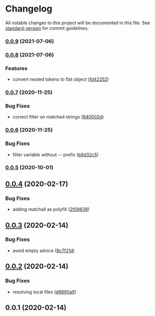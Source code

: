 # Changelog

All notable changes to this project will be documented in this file. See [standard-version](https://github.com/conventional-changelog/standard-version) for commit guidelines.

### [0.0.9](https://github.com/LasaleFamine/stylelint-design-tokens-plugin/compare/v0.0.8...v0.0.9) (2021-07-06)

### [0.0.8](https://github.com/LasaleFamine/stylelint-design-tokens-plugin/compare/v0.0.7...v0.0.8) (2021-07-06)


### Features

* convert nested tokens to flat object ([fd42252](https://github.com/LasaleFamine/stylelint-design-tokens-plugin/commit/fd422523f43eb76089d861da8fa36dca87fc679c))

### [0.0.7](https://github.com/LasaleFamine/stylelint-design-tokens-plugin/compare/v0.0.6...v0.0.7) (2020-11-25)


### Bug Fixes

* correct filter on matched strings ([840002d](https://github.com/LasaleFamine/stylelint-design-tokens-plugin/commit/840002d4b7f17f043c4d392beeab795c2e34a277))

### [0.0.6](https://github.com/LasaleFamine/stylelint-design-tokens-plugin/compare/v0.0.5...v0.0.6) (2020-11-25)


### Bug Fixes

* filter variable without -- prefix ([b8d32c5](https://github.com/LasaleFamine/stylelint-design-tokens-plugin/commit/b8d32c5ffc2be65b1cb4357f76b21e9133ae3cc8))

### [0.0.5](https://github.com/LasaleFamine/stylelint-design-tokens-plugin/compare/v0.0.4...v0.0.5) (2020-10-01)

<a name="0.0.4"></a>
## [0.0.4](https://github.com/LasaleFamine/stylelint-design-tokens-plugin/compare/v0.0.3...v0.0.4) (2020-02-17)


### Bug Fixes

* adding matchall as polyfill ([2f09839](https://github.com/LasaleFamine/stylelint-design-tokens-plugin/commit/2f09839))



<a name="0.0.3"></a>
## [0.0.3](https://github.com/LasaleFamine/stylelint-design-tokens-plugin/compare/v0.0.2...v0.0.3) (2020-02-14)


### Bug Fixes

* avoid empty advice ([8c7f21d](https://github.com/LasaleFamine/stylelint-design-tokens-plugin/commit/8c7f21d))



<a name="0.0.2"></a>
## [0.0.2](https://github.com/LasaleFamine/stylelint-design-tokens-plugin/compare/v0.0.1...v0.0.2) (2020-02-14)


### Bug Fixes

* resolving local files ([d6890a9](https://github.com/LasaleFamine/stylelint-design-tokens-plugin/commit/d6890a9))



<a name="0.0.1"></a>
## 0.0.1 (2020-02-14)
